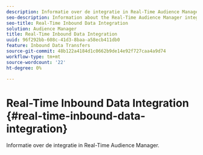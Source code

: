 ```yaml
---
description: Informatie over de integratie in Real-Time Audience Manager.
seo-description: Information about the Real-Time Audience Manager integration.
seo-title: Real-Time Inbound Data Integration
solution: Audience Manager
title: Real-Time Inbound Data Integration
uuid: 96f292bb-608c-41d3-8baa-a58ecb411db0
feature: Inbound Data Transfers
source-git-commit: 48b122a4184d1c0662b9de14e92f727caa4a9d74
workflow-type: tm+mt
source-wordcount: '22'
ht-degree: 0%

---
```



# Real-Time Inbound Data Integration {#real-time-inbound-data-integration}

Informatie over de integratie in Real-Time Audience Manager.

<!-- c_rt_data_int.xml -->
